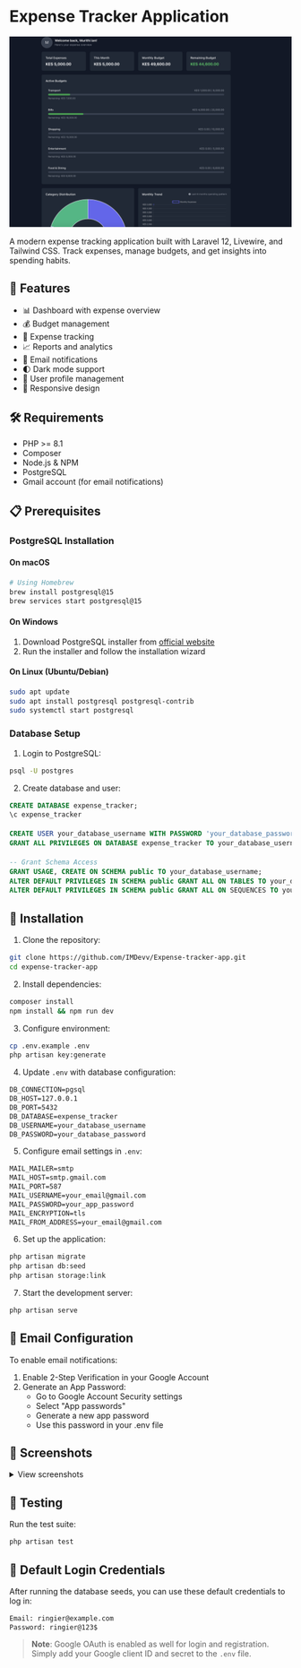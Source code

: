 # Expense Tracker Application

<p align="center">
<img src="screenshots/dashboard.png" width="600" alt="Expense Tracker Dashboard">
</p>

A modern expense tracking application built with Laravel 12, Livewire, and Tailwind CSS. Track expenses, manage budgets, and get insights into spending habits.

## 🚀 Features

- 📊 Dashboard with expense overview
- 💰 Budget management
- 📝 Expense tracking
- 📈 Reports and analytics
- 📧 Email notifications
- 🌓 Dark mode support
- 👤 User profile management
- 📱 Responsive design

## 🛠 Requirements

- PHP >= 8.1
- Composer
- Node.js & NPM
- PostgreSQL
- Gmail account (for email notifications)

## 📋 Prerequisites

### PostgreSQL Installation

#### On macOS
```bash
# Using Homebrew
brew install postgresql@15
brew services start postgresql@15
```

#### On Windows
1. Download PostgreSQL installer from [official website](https://www.postgresql.org/download/windows/)
2. Run the installer and follow the installation wizard

#### On Linux (Ubuntu/Debian)
```bash
sudo apt update
sudo apt install postgresql postgresql-contrib
sudo systemctl start postgresql
```

### Database Setup

1. Login to PostgreSQL:
```bash
psql -U postgres
```

2. Create database and user:
```sql
CREATE DATABASE expense_tracker;
\c expense_tracker

CREATE USER your_database_username WITH PASSWORD 'your_database_password';
GRANT ALL PRIVILEGES ON DATABASE expense_tracker TO your_database_username;

-- Grant Schema Access
GRANT USAGE, CREATE ON SCHEMA public TO your_database_username;
ALTER DEFAULT PRIVILEGES IN SCHEMA public GRANT ALL ON TABLES TO your_database_username;
ALTER DEFAULT PRIVILEGES IN SCHEMA public GRANT ALL ON SEQUENCES TO your_database_username;
```

## 🚀 Installation

1. Clone the repository:
```bash
git clone https://github.com/IMDevv/Expense-tracker-app.git
cd expense-tracker-app
```

2. Install dependencies:
```bash
composer install
npm install && npm run dev
```

3. Configure environment:
```bash
cp .env.example .env
php artisan key:generate
```

4. Update `.env` with database configuration:
```env
DB_CONNECTION=pgsql
DB_HOST=127.0.0.1
DB_PORT=5432
DB_DATABASE=expense_tracker
DB_USERNAME=your_database_username
DB_PASSWORD=your_database_password
```

5. Configure email settings in `.env`:
```env
MAIL_MAILER=smtp
MAIL_HOST=smtp.gmail.com
MAIL_PORT=587
MAIL_USERNAME=your_email@gmail.com
MAIL_PASSWORD=your_app_password
MAIL_ENCRYPTION=tls
MAIL_FROM_ADDRESS=your_email@gmail.com
```

6. Set up the application:
```bash
php artisan migrate
php artisan db:seed
php artisan storage:link
```

7. Start the development server:
```bash
php artisan serve
```

## 📧 Email Configuration

To enable email notifications:

1. Enable 2-Step Verification in your Google Account
2. Generate an App Password:
   - Go to Google Account Security settings
   - Select "App passwords"
   - Generate a new app password
   - Use this password in your .env file

## 📸 Screenshots

<details>
<summary>View screenshots</summary>

### Dashboard
![Dashboard](screenshots/dashboard.png)

### Budget Management
![Budgets](screenshots/budgets.png)

### Expenses
![Reports](screenshots/expenses.png)

### Reports
![Reports](screenshots/reports.png)

</details>

## 🧪 Testing

Run the test suite:
```bash
php artisan test
```

## 👤 Default Login Credentials

After running the database seeds, you can use these default credentials to log in:

```
Email: ringier@example.com
Password: ringier@123$
```

> **Note**: Google OAuth is enabled as well for login and registration. Simply add your Google client ID and secret to the `.env` file.

